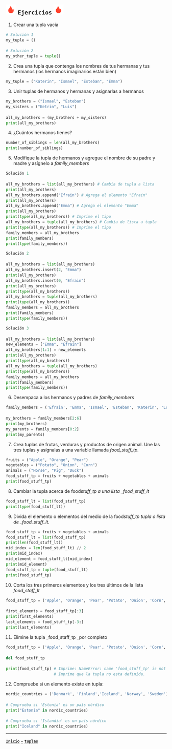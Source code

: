 ## ![fuego](/assets/img/icon_6.png) `Ejercicios` ![fuego](/assets/img/icon_6.png)

1. Crear una tupla vacia

```py
# Solución 1
my_tuple = ()

# Solución 2
my_other_tuple = tuple()
```

2. Crea una tupla que contenga los nombres de tus hermanas y tus hermanos (los hermanos imaginarios están bien)

```py
my_tuple = ("Katerin", "Ismael", "Esteban", "Emma")
```

3. Unir tuplas de hermanos y hermanas y asignarlas a hermanos

```py
my_brothers = ("Ismael", "Esteban")
my_sisters = ("Ketrin", "Luis")

all_my_brothers = (my_brothers + my_sisters)
print(all_my_brothers)
```

4. ¿Cuántos hermanos tienes?

```py
number_of_siblings = len(all_my_brothers)
print(number_of_siblings)
```

5. Modifique la tupla de hermanos y agregue el nombre de su padre y madre y asígnelo a _family_members_

```py
Solución 1

all_my_brothers = list(all_my_brothers) # Cambia de tupla a lista
print(all_my_brothers)
all_my_brothers.append("Efrain") # Agrega el elemento "Efrain"
print(all_my_brothers)
all_my_brothers.append("Emma") # Agrega el elemento "Emma"
print(all_my_brothers)
print(type(all_my_brothers)) # Imprime el tipo
all_my_brothers = tuple(all_my_brothers) # Cambia de lista a tupla
print(type(all_my_brothers)) # Imprime el tipo
family_members = all_my_brothers
print(family_members)
print(type(family_members))
```

```py
Solución 2

all_my_brothers = list(all_my_brothers)
all_my_brothers.insert(2, "Emma")
print(all_my_brothers)
all_my_brothers.insert(0, "Efrain")
print(all_my_brothers)
print(type(all_my_brothers))
all_my_brothers = tuple(all_my_brothers)
print(type(all_my_brothers))
family_members = all_my_brothers
print(family_members)
print(type(family_members))
```

```py
Solución 3

all_my_brothers = list(all_my_brothers)
new_elements = ["Emma", "Efrain"]
all_my_brothers[1:1] = new_elements
print(all_my_brothers)
print(type(all_my_brothers))
all_my_brothers = tuple(all_my_brothers)
print(type(all_my_brothers))
family_members = all_my_brothers
print(family_members)
print(type(family_members))
```

6. Desempaca a los hermanos y padres de _family_members_

```py
family_members = ('Efrain', 'Emma', 'Ismael', 'Esteban', 'Katerin', 'Luis')

my_brothers = family_members[2:6]
print(my_brothers)
my_parents = family_members[0:2]
print(my_parents)
```

7. Crea tuplas de frutas, verduras y productos de origen animal. Une las tres tuplas y asígnalas a una variable llamada _food_stuff_tp._

```py
fruits = ("Apple", "Orange", "Pear")
vegetables = ("Potato", "Onion", "Corn")
animals = ("Horse", "Pig", "Duck")
food_stuff_tp = fruits + vegetables + animals
print(food_stuff_tp)
```

8. Cambiar la tupla acerca de food*stuff_tp a una lista \_food_stuff_lt*

```py
food_stuff_lt = list(food_stuff_tp)
print(type(food_stuff_lt))
```

9. Divida el elemento o elementos del medio de la food*stuff_tp tupla o lista de \_food_stuff_lt.*

```py
food_stuff_tp = fruits + vegetables + animals
food_stuff_lt = list(food_stuff_tp)
print(len(food_stuff_lt))
mid_index = len(food_stuff_lt) // 2
print(mid_index)
mid_element = food_stuff_lt[mid_index]
print(mid_element)
food_stuff_tp = tuple(food_stuff_lt)
print(food_stuff_tp)
```

10. Corta los tres primeros elementos y los tres últimos de la lista _food_staff_lt_

```py
food_stuff_tp = ('Apple', 'Orange', 'Pear', 'Potato', 'Onion', 'Corn', 'Horse', 'Pig', 'Duck')

first_elements = food_stuff_tp[:3]
print(first_elements)
last_elements = food_stuff_tp[-3:]
print(last_elements)
```

11. Elimine la tupla \_food_staff_tp \_por completo

```py
food_stuff_tp = ('Apple', 'Orange', 'Pear', 'Potato', 'Onion', 'Corn', 'Horse', 'Pig', 'Duck')

del food_stuff_tp

print(food_stuff_tp) # Imprime: NameError: name 'food_stuff_tp' is not defined
                     # Imprime que la tupla no esta definida.
```

12. Compruebe si un elemento existe en tupla:

```py
nordic_countries = ('Denmark', 'Finland','Iceland', 'Norway', 'Sweden')

# Comprueba si 'Estonia' es un país nórdico
print("Estonia" in nordic_countries)

# Comprueba si 'Islandia' es un país nórdico
print("Iceland" in nordic_countries)
```

---

[**`Inicio`**](/notas.md)
[**`-`**]()
[**`tuplas`**](/tuplas.md)